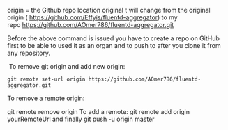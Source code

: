 
origin = the Github repo location original t will change from the original origin ( https://github.com/Effyis/fluentd-aggregator) to my repo https://github.com/AOmer786/fluentd-aggregator.git

Before the above command is issued you have to create a repo on GitHub first to be able to used it as an organ and to push to after you clone it from any repository. 

 To remove git origin and add new origin:
```
git remote set-url origin https://github.com/AOmer786/fluentd-aggregator.git
```

To remove a remote origin:

git remote remove origin
To add a remote: 
git remote add origin yourRemoteUrl
and finally 
git push -u origin master 

